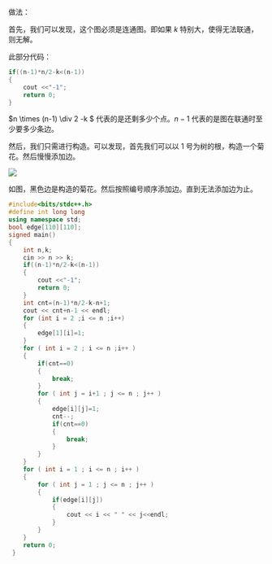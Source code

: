 做法：

首先，我们可以发现，这个图必须是连通图。即如果 $k$ 特别大，使得无法联通，则无解。

此部分代码：

```cpp
if((n-1)*n/2-k<(n-1))
{
	cout <<"-1";
	return 0;
}
```

$n \times (n-1) \div 2 -k $ 代表的是还剩多少个点。$n-1$ 代表的是图在联通时至少要多少条边。

然后，我们只需进行构造。可以发现，首先我们可以以 1 号为树的根，构造一个菊花。然后慢慢添加边。

![](https://cdn.luogu.com.cn/upload/image_hosting/xjmdl84m.png)

如图，黑色边是构造的菊花。然后按照编号顺序添加边。直到无法添加边为止。

```cpp
#include<bits/stdc++.h>
#define int long long 
using namespace std;
bool edge[110][110];
signed main()
{
	int n,k;
	cin >> n >> k;
	if((n-1)*n/2-k<(n-1))
	{
		cout <<"-1";
		return 0;
	}
	int cnt=(n-1)*n/2-k-n+1;
	cout << cnt+n-1 << endl;
	for (int i = 2 ;i <= n ;i++)
	{
		edge[1][i]=1;
	}
	for ( int i = 2 ; i <= n ;i++ )
	{
		if(cnt==0)
		{
			break;
		}
		for ( int j = i+1 ; j <= n ; j++ )
		{
			edge[i][j]=1;
			cnt--;
			if(cnt==0)
			{
				break;
			}
		}
	}
	for ( int i = 1 ; i <= n ; i++ )
	{
		for ( int j = 1 ; j <= n ; j++ )
		{
			if(edge[i][j])
			{
				cout << i << " " << j<<endl;
			}
		}
	}
	return 0;
 } 
 ```